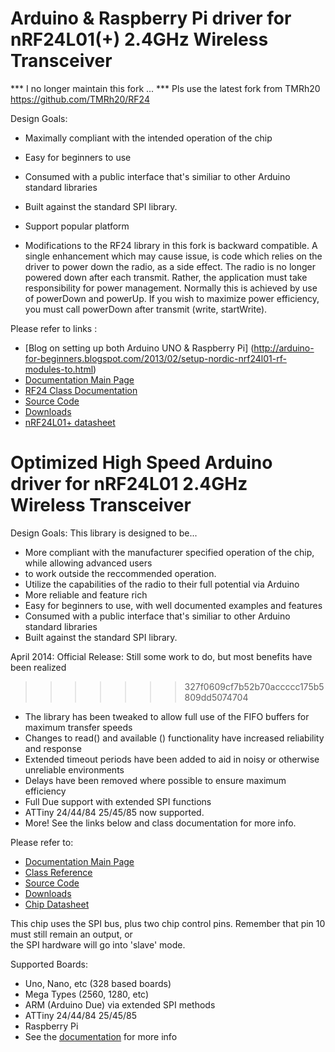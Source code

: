 
# Arduino & Raspberry Pi driver for nRF24L01(+) 2.4GHz Wireless Transceiver

*** I no longer maintain this fork ...
*** Pls use the latest fork from TMRh20 https://github.com/TMRh20/RF24

Design Goals: 

* Maximally compliant with the intended operation of the chip
* Easy for beginners to use
* Consumed with a public interface that's similiar to other Arduino standard libraries
* Built against the standard SPI library. 
* Support popular platform

* Modifications to the RF24 library in this fork is backward compatible. A single
  enhancement which may cause issue, is code which relies on the driver to power down the
  radio, as a side effect. The radio is no longer powered down after each transmit. Rather,
  the application must take responsibility for power management. Normally this is
  achieved by use of powerDown and powerUp. If you wish to maximize power efficiency,
  you must call powerDown after transmit (write, startWrite).

Please refer to links :

* [Blog on setting up both Arduino UNO & Raspberry Pi] (http://arduino-for-beginners.blogspot.com/2013/02/setup-nordic-nrf24l01-rf-modules-to.html)
* [Documentation Main Page](http://maniacbug.github.com/RF24)
* [RF24 Class Documentation](http://maniacbug.github.com/RF24/classRF24.html)
* [Source Code](https://github.com/maniacbug/RF24)
* [Downloads](https://github.com/maniacbug/RF24/archives/master)
* [nRF24L01+ datasheet](http://www.nordicsemi.com/eng/nordic/download_resource/8765/2/27999719 )


# Optimized High Speed Arduino driver for nRF24L01 2.4GHz Wireless Transceiver
  
Design Goals: This library is designed to be...  
  
* More compliant with the manufacturer specified operation of the chip, while allowing advanced users
* to work outside the reccommended operation. 
* Utilize the capabilities of the radio to their full potential via Arduino
* More reliable and feature rich  
* Easy for beginners to use, with well documented examples and features 
* Consumed with a public interface that's similiar to other Arduino standard libraries  
* Built against the standard SPI library.   
  
April 2014: Official Release: Still some work to do, but most benefits have been realized
>>>>>>> 327f0609cf7b52b70accccc175b5809dd5074704

* The library has been tweaked to allow full use of the FIFO buffers for maximum transfer speeds
* Changes to read() and available () functionality have increased reliability and response
* Extended timeout periods have been added to aid in noisy or otherwise unreliable environments
* Delays have been removed where possible to ensure maximum efficiency
* Full Due support with extended SPI functions
* ATTiny 24/44/84 25/45/85 now supported.
* More! See the links below and class documentation for more info.
  
Please refer to:  
  
* [Documentation Main Page](http://tmrh20.github.io/)  
* [Class Reference]( http://tmrh20.github.io/RF24/classRF24.html)  
* [Source Code](https://github.com/tmrh20/RF24)  
* [Downloads](https://github.com/TMRh20/RF24/archive/master.zip)  
* [Chip Datasheet](http://www.nordicsemi.com/files/Product/data_sheet/nRF24L01_Product_Specification_v2_0.pdf)  
  
This chip uses the SPI bus, plus two chip control pins.  Remember that pin 10 must still remain an output, or  
the SPI hardware will go into 'slave' mode.  
  
Supported Boards:  
  
* Uno, Nano, etc (328 based boards)  
* Mega Types (2560, 1280, etc)  
* ARM (Arduino Due) via extended SPI methods 
* ATTiny 24/44/84 25/45/85  
* Raspberry Pi
* See the [documentation](http://tmrh20.github.io/) for more info
